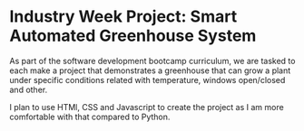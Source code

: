 <h1>Industry Week Project: Smart Automated Greenhouse System</h1>

As part of the software development bootcamp curriculum, we are tasked to each make a project that demonstrates a greenhouse
that can grow a plant under specific conditions related with temperature, windows open/closed and other.

I plan to use HTMl, CSS and Javascript to create the project as I am more comfortable with that compared to Python.
